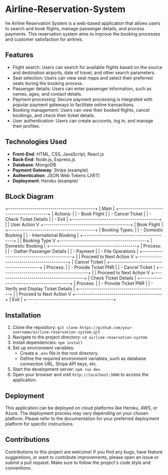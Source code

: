 # Airline-Reservation-System
he Airline Reservation System is a web-based application that allows users to search and book flights, manage passenger details, and process payments. This reservation system aims to improve the booking processes and customer satisfaction for airlines.

## Features

- Flight search: Users can search for available flights based on the source and destination airports, date of travel, and other search parameters.
- Seat selection: Users can view seat maps and select their preferred seats during the booking process.
- Passenger details: Users can enter passenger information, such as names, ages, and contact details.
- Payment processing: Secure payment processing is integrated with popular payment gateways to facilitate online transactions.
- Booking management: Users can view their booked flights, cancel bookings, and check their ticket details.
- User authentication: Users can create accounts, log in, and manage their profiles.

## Technologies Used

- **Front-End**: HTML, CSS, JavaScript, React.js
- **Back-End**: Node.js, Express.js
- **Database**: MongoDB
- **Payment Gateway**: Stripe (example)
- **Authentication**: JSON Web Tokens (JWT)
- **Deployment**: Heroku (example)

## BLock Diagram
                                                  
+-------------------------------------------+
|                   Main                    |
+-------------------------------------------+
| Actions:                                  |
| - Book Flight                            |
| - Cancel Ticket                          |
| - Check Ticket Details                   |
| - Exit                                   |
+-------------------------------------------+
                  |
                  | User Action
                  V
+-------------------------------------------+
|               Book Flight                 |
+-------------------------------------------+
| Booking Types:                            |
| - Domestic Booking                        |
| - International Booking                   |
+-------------------------------------------+
                  |
                  | Booking Type
                  V
+-------------------------------------------+
|           Domestic Booking                |
+-------------------------------------------+
| Process:                                  |
| - Gather Passenger Details                |
| - Payment                                 |
| - File Operations                         |
+-------------------------------------------+
                  |
                  | Proceed to Next Action
                  V
+-------------------------------------------+
|           Cancel Ticket                    |
+-------------------------------------------+
| Process:                                  |
| - Provide Ticket PNR                      |
| - Cancel Ticket                           |
+-------------------------------------------+
                  |
                  | Proceed to Next Action
                  V
+-------------------------------------------+
|        Check Ticket Details                |
+-------------------------------------------+
| Process:                                  |
| - Provide Ticket PNR                      |
| - Verify and Display Ticket Details       |
+-------------------------------------------+
                  |
                  | Proceed to Next Action
                  V
+-------------------------------------------+
|                  Exit                     |
+-------------------------------------------+
                                                                  
## Installation

1. Clone the repository: `git clone https://github.com/your-username/airline-reservation-system.git`
2. Navigate to the project directory: `cd airline-reservation-system`
3. Install dependencies: `npm install`
4. Set up environment variables:
   - Create a `.env` file in the root directory.
   - Define the required environment variables, such as database connection URL, Stripe API keys, etc.
5. Start the development server: `npm run dev`
6. Open your browser and visit `http://localhost:3000` to access the application.

## Deployment

This application can be deployed on cloud platforms like Heroku, AWS, or Azure. The deployment process may vary depending on your chosen platform. Please refer to the documentation for your preferred deployment platform for specific instructions.

## Contributions

Contributions to this project are welcome! If you find any bugs, have feature suggestions, or want to contribute improvements, please open an issue or submit a pull request. Make sure to follow the project's code style and conventions.

